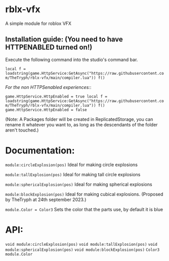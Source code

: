 # rblx-vfx
A simple module for roblox VFX

## Installation guide: (You need to have HTTPENABLED turned on!)

Execute the following command into the studio's command bar.

```local f = loadstring(game.HttpService:GetAsync("https://raw.githubusercontent.com/TheTryph/rblx-vfx/main/compiler.lua")) f()```

*For the non HTTPSenabled experiences:*:

```game.HttpService.HttpEnabled = true local f = loadstring(game.HttpService:GetAsync("https://raw.githubusercontent.com/TheTryph/rblx-vfx/main/compiler.lua")) f() game.HttpService.HttpEnabled = false```

(Note: A Packages folder will be created in ReplicatedStorage, you can rename it whatever you want to, as long as the descendants of the folder aren't touched.)

# Documentation:

`module:circleExplosion(pos)`
Ideal for making circle explosions


`module:tallExplosion(pos)`
Ideal for making tall circle explosions

`module:sphericalExplosion(pos)`
Ideal for making spherical explosions

`module:blockExplosion(pos)`
Ideal for making cubical explosions. (Proposed by TheTryph at 24th september 2023.)

`module.Color = Color3`
Sets the color that the parts use, by default it is blue

# API:

`void module:circleExplosion(pos)`
`void module:tallExplosion(pos)`
`void module:sphericalExplosion(pos)`
`void module:blockExplosion(pos)`
`Color3 module.Color`
